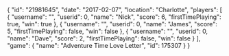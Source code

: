 {
  "id": "21981645",
  "date": "2017-02-07",
  "location": "Charlotte",
  "players": [
    {
      "username": "",
      "userid": 0,
      "name": "Nick",
      "score": 6,
      "firstTimePlaying": true,
      "win": true
    },
    {
      "username": "",
      "userid": 0,
      "name": "James",
      "score": 5,
      "firstTimePlaying": false,
      "win": false
    },
    {
      "username": "",
      "userid": 0,
      "name": "Dave",
      "score": 2,
      "firstTimePlaying": false,
      "win": false
    }
  ],
  "game": {
    "name": "Adventure Time Love Letter",
    "id": 175307
  }
}
